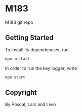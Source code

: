 # M183
M183 git repo

## Getting Started

To install its dependencies, run 
```bash
npm install
```

In order to run the key logger, write

```bash
npm start
```

## Copyright

By Pascal, Lars and Livio